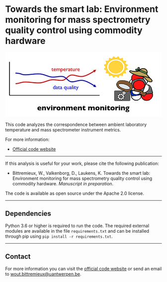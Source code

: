 Towards the smart lab: Environment monitoring for mass spectrometry quality control using commodity hardware
============================================================================================================

![environment monitoring](smart_lab.png)

This code analyzes the correspondence between ambient laboratory temperature and mass spectrometer instrument metrics.

For more information:

* [Official code website](https://github.com/bittremieux/smart-lab)

---

If this analysis is useful for your work, please cite the following publication:

* Bittremieux, W., Valkenborg, D., Laukens, K. Towards the smart lab: Environment monitoring for mass spectrometry quality control using commodity hardware. *Manuscript in preparation*.

The code is available as open source under the Apache 2.0 license.

---

Dependencies
------------

Python 3.6 or higher is required to run the code. The required external modules are available in the file `requirements.txt` and can be installed through pip using `pip install -r requirements.txt`.

---

Contact
-------

For more information you can visit the [official code website](https://github.com/bittremieux/smart-lab) or send an email to <wout.bittremieux@uantwerpen.be>.
